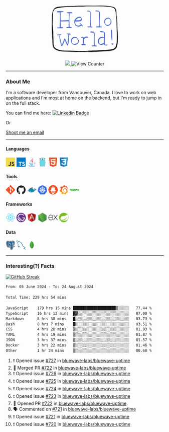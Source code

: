 <div align="center">
    <img src="./img/hello_world.webp" height="200px" width="">
    <div>
        <a href="https://www.linkedin.com/in/ajhollid">
            <img src="https://img.shields.io/badge/LinkedIn-blue"/>
        </a>
        <img src="https://komarev.com/ghpvc/?username=ajhollid&color=yellow" alt="View Counter">
    </div>
</div>

---

### About Me

I'm a software developer from Vancouver, Canada. I love to work on web applications and I'm most at home on the backend, but I'm ready to jump in on the full stack.

You can find me here: [![Linkedin Badge](https://img.shields.io/badge/-ajhollid-blue?style=flat&logo=Linkedin&logoColor=white)](https://www.linkedin.com/in/ajhollid)

Or

[Shoot me an email](mailto:ajhollid@gmail.com)

---

#### Languages

<div>
    <img src="./img/devicons/javascript-original.svg" width=30 height=30 alt="JavaScript">
    <img src="/img/devicons/typescript-original.svg" width=30 height=30 alt="TypeScript">
    <img src="./img/devicons/java-original.svg" width=30 height=30 alt="Java">
    <img src="./img/devicons/go-original.svg" width=30 height=30 alt="Golang">
    <img src="./img/devicons/html5-original.svg" width=30 height=30 alt="HTML 5">
    <img src="./img/devicons/css3-original.svg" width=30 height=30 alt="CSS 3">
</div>

#### Tools

<div>
    <img src="./img/devicons/git-original.svg" width=30 height=30 alt="Git">
    <img src="./img/devicons/github-original.svg" width=30 height=30 alt="Github">
    <img src="./img/devicons/docker-original.svg" width=30 
    height=30 alt="Docker">
    <img src="./img/devicons/kubernetes-original.svg" width=30 height=30 alt="K8">
    <img src="./img/devicons/prometheus-original.svg" width=30 height=30 alt="Prometheus">
    <img src="./img/devicons/grafana-original.svg" width=30 height=30 alt="Grafana">
    <img src="./img/devicons/nginx-original.svg" width=30 height=30 alt="Nginx">
</div>

#### Frameworks

<div>
    <img src="./img/devicons/react-original.svg" width=30 height=30 alt="React">
    <img src="./img/devicons/gatsby-original.svg" width=30 height=30 alt="Gatsby">
    <img src="./img/devicons/angularjs-original.svg" width=30 height=30 alt="AngularJS">
    <img src="./img/devicons/nodejs-original.svg" width=30 height=30 alt="NodeJS">
    <img src="./img/devicons/express-original.svg" width=30 height=30 alt="Express">
    <img src="./img/devicons/spring-original.svg" width=30 height=30 alt="Spring">
</div>

#### Data

<div>
    <img src="./img/devicons/postgresql-original.svg" width=30 height=30 alt="Postgresql">
    <img src="./img/devicons/mysql-original.svg" width=30 height=30 alt="Mysql">
    <img src="./img/devicons/mongodb-original.svg" width=30 height=30 alt="MongoDB">
</div>

---

### Interesting(?) Facts

[![GitHub Streak](http://github-readme-streak-stats.herokuapp.com?user=ajhollid)](https://git.io/streak-stats)

 <!--START_SECTION:waka-->

```txt
From: 05 June 2024 - To: 24 August 2024

Total Time: 229 hrs 54 mins

JavaScript    179 hrs 15 mins ███████████████████▒░░░░░   77.44 %
TypeScript    16 hrs 12 mins  █▓░░░░░░░░░░░░░░░░░░░░░░░   07.00 %
Markdown      8 hrs 38 mins   █░░░░░░░░░░░░░░░░░░░░░░░░   03.73 %
Bash          8 hrs 7 mins    █░░░░░░░░░░░░░░░░░░░░░░░░   03.51 %
CSS           4 hrs 28 mins   ▒░░░░░░░░░░░░░░░░░░░░░░░░   01.93 %
YAML          4 hrs 19 mins   ▒░░░░░░░░░░░░░░░░░░░░░░░░   01.87 %
JSON          3 hrs 37 mins   ▒░░░░░░░░░░░░░░░░░░░░░░░░   01.57 %
Docker        3 hrs 22 mins   ▒░░░░░░░░░░░░░░░░░░░░░░░░   01.46 %
Other         1 hr 34 mins    ▒░░░░░░░░░░░░░░░░░░░░░░░░   00.68 %
```

<!--END_SECTION:waka-->


<!--START_SECTION:activity-->
1. ❗ Opened issue [#727](https://github.com/bluewave-labs/bluewave-uptime/issues/727) in [bluewave-labs/bluewave-uptime](https://github.com/bluewave-labs/bluewave-uptime)
2. 🎉 Merged PR [#722](https://github.com/bluewave-labs/bluewave-uptime/pull/722) in [bluewave-labs/bluewave-uptime](https://github.com/bluewave-labs/bluewave-uptime)
3. ❗ Opened issue [#726](https://github.com/bluewave-labs/bluewave-uptime/issues/726) in [bluewave-labs/bluewave-uptime](https://github.com/bluewave-labs/bluewave-uptime)
4. ❗ Opened issue [#725](https://github.com/bluewave-labs/bluewave-uptime/issues/725) in [bluewave-labs/bluewave-uptime](https://github.com/bluewave-labs/bluewave-uptime)
5. ❗ Opened issue [#724](https://github.com/bluewave-labs/bluewave-uptime/issues/724) in [bluewave-labs/bluewave-uptime](https://github.com/bluewave-labs/bluewave-uptime)
6. ❗ Opened issue [#723](https://github.com/bluewave-labs/bluewave-uptime/issues/723) in [bluewave-labs/bluewave-uptime](https://github.com/bluewave-labs/bluewave-uptime)
7. 💪 Opened PR [#722](https://github.com/bluewave-labs/bluewave-uptime/pull/722) in [bluewave-labs/bluewave-uptime](https://github.com/bluewave-labs/bluewave-uptime)
8. 🗣 Commented on [#721](https://github.com/bluewave-labs/bluewave-uptime/issues/721#issuecomment-2309202094) in [bluewave-labs/bluewave-uptime](https://github.com/bluewave-labs/bluewave-uptime)
9. ❗ Opened issue [#721](https://github.com/bluewave-labs/bluewave-uptime/issues/721) in [bluewave-labs/bluewave-uptime](https://github.com/bluewave-labs/bluewave-uptime)
10. ❗ Opened issue [#720](https://github.com/bluewave-labs/bluewave-uptime/issues/720) in [bluewave-labs/bluewave-uptime](https://github.com/bluewave-labs/bluewave-uptime)
<!--END_SECTION:activity-->
